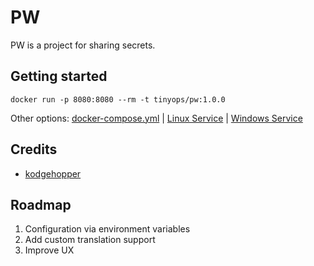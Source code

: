# PW

PW is a project for sharing secrets.

## Getting started

```shell
docker run -p 8080:8080 --rm -t tinyops/pw:1.0.0
```

Other options: [docker-compose.yml](docs/install/DOCKER.md) | [Linux Service](docs/install/BINARY-LINUX.md) | [Windows Service](docs/install/BINARY-WINDOWS.md)

## Credits

- [kodgehopper](https://www.boringadv.com/2022/12/05/simple-encryption-in-rust/)

## Roadmap

1. Configuration via environment variables
2. Add custom translation support
3. Improve UX